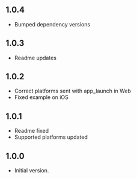 ## 1.0.4
- Bumped dependency versions

## 1.0.3
- Readme updates

## 1.0.2
- Correct platforms sent with app_launch in Web
- Fixed example on iOS

## 1.0.1
- Readme fixed
- Supported platforms updated

## 1.0.0

- Initial version.
